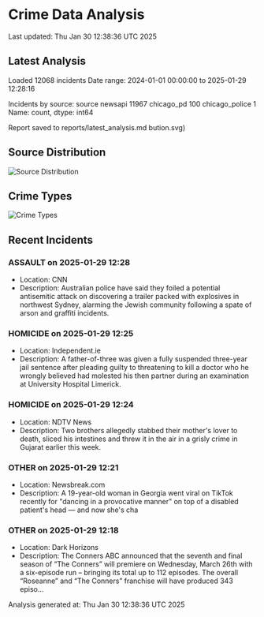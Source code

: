 # Crime Data Analysis
Last updated: Thu Jan 30 12:38:36 UTC 2025

## Latest Analysis

Loaded 12068 incidents
Date range: 2024-01-01 00:00:00 to 2025-01-29 12:28:16

Incidents by source:
source
newsapi           11967
chicago_pd          100
chicago_police        1
Name: count, dtype: int64

Report saved to reports/latest_analysis.md
bution.svg)

## Source Distribution
![Source Distribution](images/source_distribution.svg)

## Crime Types
![Crime Types](images/crime_types.svg)

## Recent Incidents

### ASSAULT on 2025-01-29 12:28
- Location: CNN
- Description: Australian police have said they foiled a potential antisemitic attack on discovering a trailer packed with explosives in northwest Sydney, alarming the Jewish community following a spate of arson and graffiti incidents.


### HOMICIDE on 2025-01-29 12:25
- Location: Independent.ie
- Description: A father-of-three was given a fully suspended three-year jail sentence after pleading guilty to threatening to kill a doctor who he wrongly believed had molested his then partner during an examination at University Hospital Limerick.


### HOMICIDE on 2025-01-29 12:24
- Location: NDTV News
- Description: Two brothers allegedly stabbed their mother&#039;s lover to death, sliced his intestines and threw it in the air in a grisly crime in Gujarat earlier this week.


### OTHER on 2025-01-29 12:21
- Location: Newsbreak.com
- Description: A 19-year-old woman in Georgia went viral on TikTok recently for "dancing in a provocative manner" on top of a disabled patient's head — and now she's cha


### OTHER on 2025-01-29 12:18
- Location: Dark Horizons
- Description: The Conners ABC announced that the seventh and final season of “The Conners” will premiere on Wednesday, March 26th with a six-episode run – bringing its total up to 112 episodes. The overall “Roseanne” and “The Conners” franchise will have produced 343 episo…

Analysis generated at: Thu Jan 30 12:38:36 UTC 2025
